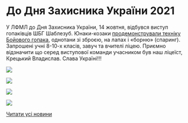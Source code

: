 # До Дня Захисника України 2021

У ЛФМЛ до Дня Захисника України, 14 жовтня, відбувся виступ гопаківців ШБГ Шаблезуб. Юнаки-козаки [продемонстрували техніку Бойового гопака](https://www.youtube.com/watch?v=UgjPxy0s3cI), однотани зі зброєю, на лапах і «борню» (спаринг). Запрошені учні 8-10-х класів, завуч та вчителі ліцею. Приємно відзначити що серед виступової команди учасником був наш ліцеїст, Крецький Владислав. Слава Україні!!!

![](/images/blog/до-дня-захисника-україни-2021/gop2.jpg)

![](/images/blog/до-дня-захисника-україни-2021/gop4.jpg)

![](/images/blog/до-дня-захисника-україни-2021/gop3.jpg)

![](/images/blog/до-дня-захисника-україни-2021/gop1.jpg)

[Читати усі новини](/news)
